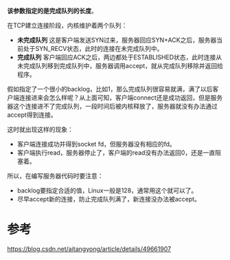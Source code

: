**该参数指定的是完成队列的长度**。

在TCP建立连接阶段，内核维护着两个队列：

- **未完成队列** 这是客户端发送SYN过来，服务器回应SYN+ACK之后，服务器当前处于SYN_RECV状态，此时的连接在未完成队列中。
- **完成队列** 客户端回应ACK之后，两边都处于ESTABLISHED状态，此时连接从未完成队列移到完成队列中，服务器调用accept，就从完成队列移除并返回给程序。

假如指定了一个很小的backlog，比如1，那么完成队列很容易就满，满了以后客户端连接进来会怎么样呢？从上面可知，客户端connect还是成功返回，但是服务器这个连接进不了完成队列，一段时间后被内核释放了，服务器就没有办法通过accept得到连接。

这时就出现这样的现象：

- 客户端连接成功并得到socket fd，但服务器没有相应的fd。
- 客户端执行read，服务器停止了，客户端的read没有办法返回0，还是一直阻塞着。

所以，在编写服务器代码时要注意：

- backlog要指定合适的值，Linux一般是128，通常用这个就可以了。
- 尽早accept新的连接，防止完成队列满了，新连接没办法被accept。

# 参考

https://blog.csdn.net/aitangyong/article/details/49661907

